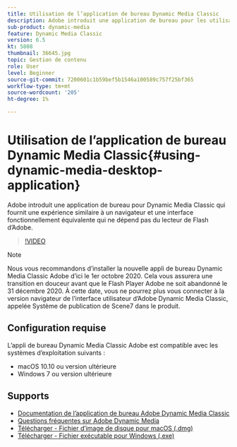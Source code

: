 ```yaml
---
title: Utilisation de l’application de bureau Dynamic Media Classic
description: Adobe introduit une application de bureau pour les utilisateurs de Dynamic Media Classic qui ne repose plus sur la technologie Adobe Flash dans le navigateur.
sub-product: dynamic-media
feature: Dynamic Media Classic
version: 6.5
kt: 5808
thumbnail: 36645.jpg
topic: Gestion de contenu
role: User
level: Beginner
source-git-commit: 7200601c1b59bef5b1546a100589c757f25bf365
workflow-type: tm+mt
source-wordcount: '205'
ht-degree: 1%

---
```



# Utilisation de l’application de bureau Dynamic Media Classic{#using-dynamic-media-desktop-application}

Adobe introduit une application de bureau pour Dynamic Media Classic qui fournit une expérience similaire à un navigateur et une interface fonctionnellement équivalente qui ne dépend pas du lecteur de Flash d’Adobe.

>[!VIDEO](https://video.tv.adobe.com/v/36645/?quality=12)

>[!NOTE]
>
> Nous vous recommandons d’installer la nouvelle appli de bureau Dynamic Media Classic Adobe d’ici le 1er octobre 2020. Cela vous assurera une transition en douceur avant que le Flash Player Adobe ne soit abandonné le 31 décembre 2020. À cette date, vous ne pourrez plus vous connecter à la version navigateur de l’interface utilisateur d’Adobe Dynamic Media Classic, appelée Système de publication de Scene7 dans le produit.

## Configuration requise

L’appli de bureau Dynamic Media Classic Adobe est compatible avec les systèmes d’exploitation suivants :

* macOS 10.10 ou version ultérieure
* Windows 7 ou version ultérieure

## Supports

* [Documentation de l’application de bureau Adobe Dynamic Media Classic](https://experienceleague.adobe.com/docs/dynamic-media-classic/using/intro/dynamic-media-classic-desktop-app.html)
* [Questions fréquentes sur Adobe Dynamic Media](https://experienceleague.adobe.com/docs/dynamic-media-classic/using/new-ui-2020.html)
* [Télécharger - Fichier d’image de disque pour macOS (.dmg)](http://download.macromedia.com/dynamic-media-classic/20.20.1/adobe-dynamic-media-classic-20.20.1.dmg)
* [Télécharger - Fichier exécutable pour Windows (.exe)](http://download.macromedia.com/dynamic-media-classic/20.20.1/adobe-dynamic-media-classic-20.20.1.exe)
